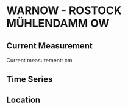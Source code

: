 # WARNOW - ROSTOCK MÜHLENDAMM OW

## Current Measurement

Current measurement: <Value topic="rivers/pegel-online/WARNOW/ROSTOCK-MUEHLENDAMM-OW/measurementValue"/> cm

## Time Series

<TimeSeries topic="rivers/pegel-online/WARNOW/ROSTOCK-MUEHLENDAMM-OW/measurementValue" period="week" />

## Location

<WorldMap>
  <Marker lat="54.08243779276885" lon="12.154273180293085" labelTopic="rivers/pegel-online/WARNOW/ROSTOCK-MUEHLENDAMM-OW/measurementValue" />
</WorldMap>
